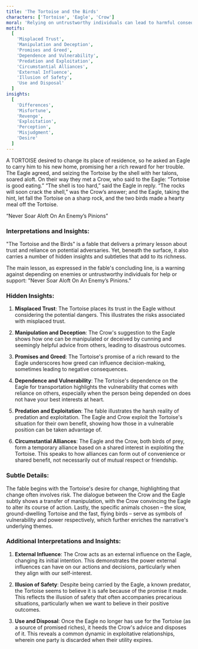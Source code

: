 ```yaml
---
title: 'The Tortoise and the Birds'
characters: ['Tortoise', 'Eagle', 'Crow']
moral: 'Relying on untrustworthy individuals can lead to harmful consequences.'
motifs:
  [
    'Misplaced Trust',
    'Manipulation and Deception',
    'Promises and Greed',
    'Dependence and Vulnerability',
    'Predation and Exploitation',
    'Circumstantial Alliances',
    'External Influence',
    'Illusion of Safety',
    'Use and Disposal'
  ]
insights:
  [
    'Differences',
    'Misfortune',
    'Revenge',
    'Exploitation',
    'Perception',
    'Misjudgment',
    'Desire'
  ]
---
```


A TORTOISE desired to change its place of residence, so he asked an Eagle to carry him to his new home, promising her a rich reward for her trouble. The Eagle agreed, and seizing the Tortoise by the shell with her talons, soared aloft. On their way they met a Crow, who said to the Eagle: “Tortoise is good eating.” “The shell is too hard,” said the Eagle in reply. “The rocks will soon crack the shell,” was the Crow’s answer; and the Eagle, taking the hint, let fall the Tortoise on a sharp rock, and the two birds made a hearty meal off the Tortoise.

“Never Soar Aloft On An Enemy’s Pinions”

### Interpretations and Insights:

"The Tortoise and the Birds" is a fable that delivers a primary lesson about trust and reliance on potential adversaries. Yet, beneath the surface, it also carries a number of hidden insights and subtleties that add to its richness.

The main lesson, as expressed in the fable's concluding line, is a warning against depending on enemies or untrustworthy individuals for help or support: "Never Soar Aloft On An Enemy’s Pinions."

### Hidden Insights:

1. **Misplaced Trust**: The Tortoise places its trust in the Eagle without considering the potential dangers. This illustrates the risks associated with misplaced trust.

2. **Manipulation and Deception**: The Crow's suggestion to the Eagle shows how one can be manipulated or deceived by cunning and seemingly helpful advice from others, leading to disastrous outcomes.

3. **Promises and Greed**: The Tortoise's promise of a rich reward to the Eagle underscores how greed can influence decision-making, sometimes leading to negative consequences.

4. **Dependence and Vulnerability**: The Tortoise's dependence on the Eagle for transportation highlights the vulnerability that comes with reliance on others, especially when the person being depended on does not have your best interests at heart.

5. **Predation and Exploitation**: The fable illustrates the harsh reality of predation and exploitation. The Eagle and Crow exploit the Tortoise's situation for their own benefit, showing how those in a vulnerable position can be taken advantage of.

6. **Circumstantial Alliances**: The Eagle and the Crow, both birds of prey, form a temporary alliance based on a shared interest in exploiting the Tortoise. This speaks to how alliances can form out of convenience or shared benefit, not necessarily out of mutual respect or friendship.

### Subtle Details:

The fable begins with the Tortoise's desire for change, highlighting that change often involves risk. The dialogue between the Crow and the Eagle subtly shows a transfer of manipulation, with the Crow convincing the Eagle to alter its course of action. Lastly, the specific animals chosen – the slow, ground-dwelling Tortoise and the fast, flying birds – serve as symbols of vulnerability and power respectively, which further enriches the narrative's underlying themes.

### Additional Interpretations and Insights:

1. **External Influence**: The Crow acts as an external influence on the Eagle, changing its initial intention. This demonstrates the power external influences can have on our actions and decisions, particularly when they align with our self-interest.

2. **Illusion of Safety**: Despite being carried by the Eagle, a known predator, the Tortoise seems to believe it is safe because of the promise it made. This reflects the illusion of safety that often accompanies precarious situations, particularly when we want to believe in their positive outcomes.

3. **Use and Disposal**: Once the Eagle no longer has use for the Tortoise (as a source of promised riches), it heeds the Crow's advice and disposes of it. This reveals a common dynamic in exploitative relationships, wherein one party is discarded when their utility expires.
